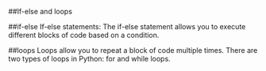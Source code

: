 ##If-else and loops

##if-else
If-else statements:
The if-else statement allows you to execute different blocks of code based on a condition.

##loops
Loops allow you to repeat a block of code multiple times. 
There are two types of loops in Python: for and while loops.
